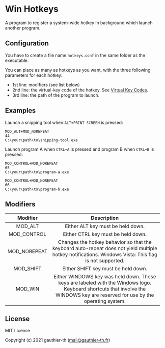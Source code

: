 # Win Hotkeys

A program to register a system-wide hotkey in background which launch another program.

## Configuration

You have to create a file name `hotkeys.conf` in the same folder as the executable.

You can place as many as hotkeys as you want, with the three following parameters for each hotkey: 
 - 1st line: modifiers (see list below)
 - 2nd line: the virtual-key code of the hotkey. See [Virtual Key Codes](https://docs.microsoft.com/en-us/windows/win32/inputdev/virtual-key-codes).
 - 3rd line: the path of the program to launch.

## Examples

Launch a snipping tool when `ALT+PRINT SCREEN` is pressed:
```
MOD_ALT+MOD_NOREPEAT
44
C:\your\path\to\snipping-tool.exe
```

Launch program A when `CTRL+A` is pressed and program B when `CTRL+B` is pressed:
```
MOD_CONTROL+MOD_NOREPEAT
65
C:\your\path\to\program-a.exe

MOD_CONTROL+MOD_NOREPEAT
66
C:\your\path\to\program-b.exe
```

## Modifiers

|   Modifier   |                                                                                    Description                                                                                    |
|:------------:|:---------------------------------------------------------------------------------------------------------------------------------------------------------------------------------:|
| MOD_ALT      |  Either ALT key must be held down.                                                                                                                                                |
| MOD_CONTROL  |  Either CTRL key must be held down.                                                                                                                                               |
| MOD_NOREPEAT |  Changes the hotkey behavior so that the keyboard auto-repeat does not yield multiple hotkey notifications.  Windows Vista:  This flag is not supported.                          |
| MOD_SHIFT    |  Either SHIFT key must be held down.                                                                                                                                              |
| MOD_WIN      |  Either WINDOWS key was held down. These keys are labeled with the  Windows logo. Keyboard shortcuts that involve the WINDOWS key are  reserved for use by the operating system.  |

## License

MIT License

Copyright (c) 2021 gauthier-th (mail@gauthier-th.fr)